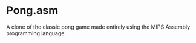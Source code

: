 # Pong.asm
A clone of the classic pong game made entirely using the MIPS Assembly
programming language.
